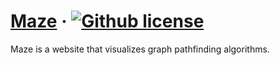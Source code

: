 # [Maze](https://cfoulk.github.io/Maze/) &middot; [![Github license](https://img.shields.io/github/license/cfoulk/Maze?style=social)](https://github.com/cfoulk/Maze/blob/main/LICENSE)

Maze is a website that visualizes graph pathfinding algorithms.

